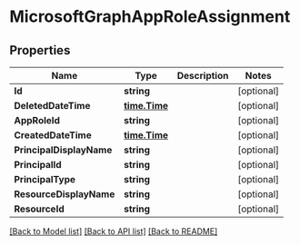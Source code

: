 # MicrosoftGraphAppRoleAssignment

## Properties

Name | Type | Description | Notes
------------ | ------------- | ------------- | -------------
**Id** | **string** |  | [optional] 
**DeletedDateTime** | [**time.Time**](time.Time.md) |  | [optional] 
**AppRoleId** | **string** |  | [optional] 
**CreatedDateTime** | [**time.Time**](time.Time.md) |  | [optional] 
**PrincipalDisplayName** | **string** |  | [optional] 
**PrincipalId** | **string** |  | [optional] 
**PrincipalType** | **string** |  | [optional] 
**ResourceDisplayName** | **string** |  | [optional] 
**ResourceId** | **string** |  | [optional] 

[[Back to Model list]](../README.md#documentation-for-models) [[Back to API list]](../README.md#documentation-for-api-endpoints) [[Back to README]](../README.md)


